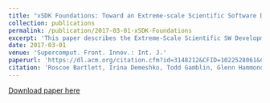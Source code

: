 ```yaml
---
title: "xSDK Foundations: Toward an Extreme-scale Scientific Software Development Kit"
collection: publications
permalink: /publication/2017-03-01-xSDK-Foundations
excerpt: 'This paper describes the Extreme-Scale Scientific SW Development Kit (xSDK), a effort to coordinate popular scientific libraries hypre, PETSc, SuperLU and Trilinos.'
date: 2017-03-01
venue: 'Supercomput. Front. Innov.: Int. J.'
paperurl: 'https://dl.acm.org/citation.cfm?id=3148212&CFID=1022528061&CFTOKEN=40362137'
citation: 'Roscoe Bartlett, Irina Demeshko, Todd Gamblin, Glenn Hammond, Michael Heroux, Jeffrey Johnson, Alicia Klinvex, Xiaoye Li, Lois McInnes, J. David Moulton, Daniel Osei-Kuffuor, Jason Sarich, Barry Smith, James Willenbring, and Ulrike Meier Yang. 2017. xSDK Foundations: Toward an Extreme-scale Scientific Software Development Kit. Supercomput. Front. Innov.: Int. J. 4, 1 (March 2017), 69-82. DOI: https://doi.org/10.14529/jsfi170104'
---
```

[Download paper here](https://dl.acm.org/citation.cfm?id=3148212&CFID=1022528061&CFTOKEN=40362137)
